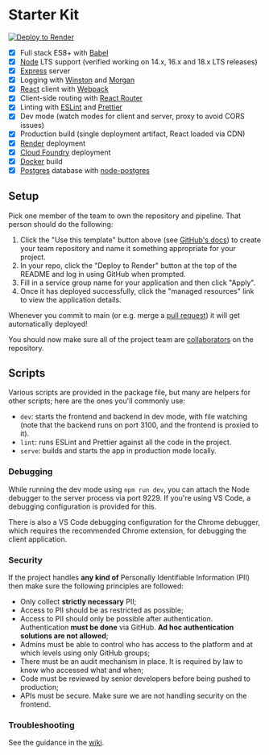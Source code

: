 # Starter Kit

[![Deploy to Render](https://render.com/images/deploy-to-render-button.svg)](https://render.com/deploy?repo=https://github.com/tersiakoetzee/Hope-Again-Recovery)

- [x] Full stack ES8+ with [Babel]
- [x] [Node] LTS support (verified working on 14.x, 16.x and 18.x LTS releases)
- [x] [Express] server
- [x] Logging with [Winston] and [Morgan]
- [x] [React] client with [Webpack]
- [x] Client-side routing with [React Router]
- [x] Linting with [ESLint] and [Prettier]
- [x] Dev mode (watch modes for client and server, proxy to avoid CORS issues)
- [x] Production build (single deployment artifact, React loaded via CDN)
- [x] [Render] deployment
- [x] [Cloud Foundry] deployment
- [x] [Docker] build
- [x] [Postgres] database with [node-postgres]

## Setup

Pick one member of the team to own the repository and pipeline. That person should do the following:

1.  Click the "Use this template" button above (see [GitHub's docs][1]) to create your team repository and name it something appropriate for your project.
2.  In your repo, click the "Deploy to Render" button at the top of the README and log in using GitHub when prompted.
3.  Fill in a service group name for your application and then click "Apply".
4.  Once it has deployed successfully, click the "managed resources" link to view the application details.

Whenever you commit to main (or e.g. merge a [pull request]) it will get automatically deployed!

You should now make sure all of the project team are [collaborators] on the repository.

## Scripts

Various scripts are provided in the package file, but many are helpers for other scripts; here are the ones you'll
commonly use:

- `dev`: starts the frontend and backend in dev mode, with file watching (note that the backend runs on port 3100, and
  the frontend is proxied to it).
- `lint`: runs ESLint and Prettier against all the code in the project.
- `serve`: builds and starts the app in production mode locally.

### Debugging

While running the dev mode using `npm run dev`, you can attach the Node debugger to the server process via port 9229.
If you're using VS Code, a debugging configuration is provided for this.

There is also a VS Code debugging configuration for the Chrome debugger, which requires the recommended Chrome
extension, for debugging the client application.

### Security

If the project handles **any kind of** Personally Identifiable Information (PII) then make sure the following
principles are followed:

- Only collect **strictly necessary** PII;
- Access to PII should be as restricted as possible;
- Access to PII should only be possible after authentication. Authentication **must be done** via GitHub. **Ad hoc
  authentication solutions are not allowed**;
- Admins must be able to control who has access to the platform and at which levels using only GitHub groups;
- There must be an audit mechanism in place. It is required by law to know who accessed what and when;
- Code must be reviewed by senior developers before being pushed to production;
- APIs must be secure. Make sure we are not handling security on the frontend.

### Troubleshooting

See the guidance in the [wiki].

[1]: https://docs.github.com/en/free-pro-team@latest/github/creating-cloning-and-archiving-repositories/creating-a-repository-from-a-template#creating-a-repository-from-a-template
[Babel]: https://babeljs.io/
[Cloud Foundry]: https://www.cloudfoundry.org/
[collaborators]: https://help.github.com/en/articles/inviting-collaborators-to-a-personal-repository
[Docker]: https://www.docker.com
[ESLint]: https://eslint.org/
[Express]: https://expressjs.com/
[Morgan]: https://github.com/expressjs/morgan
[Node]: https://nodejs.org/en/
[node-postgres]: https://node-postgres.com/
[Postgres]: https://www.postgresql.org/
[Prettier]: https://prettier.io/
[pull request]: https://help.github.com/en/articles/about-pull-requests
[React]: https://reactjs.org/
[React Router]: https://reactrouter.com/web
[Render]: https://render.com/
[Webpack]: https://webpack.js.org/
[wiki]: https://github.com/textbook/starter-kit/wiki
[Winston]: https://github.com/winstonjs/winston
